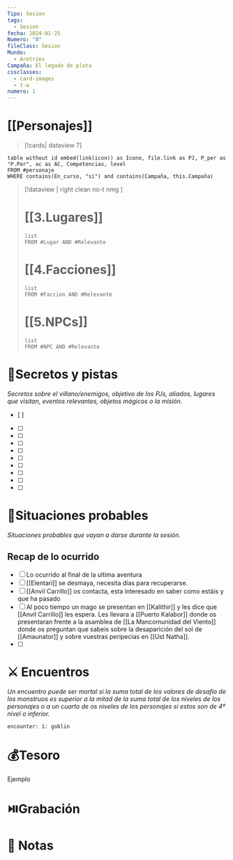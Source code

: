 ```yaml
---
Tipo: Sesion
tags:
  - Sesion
fecha: 2024-01-25
Numero: "0"
fileClass: Sesion
Mundo:
  - Aretries
Campaña: El legado de plata
cssclasses:
  - card-images
  - t-w
numero: 1
---
```

# [[Personajes]]
>[!cards| dataview 7]
```dataview
table without id embed(link(icon)) as Icono, file.link as PJ, P_per as "P.Per", ac as AC, Competencias, level
FROM #personaje
WHERE contains(En_curso, "si") and contains(Campaña, this.Campaña)
```

>[!dataview  | right clean no-t nmg ]
># [[3.Lugares]]
>```dataview
>list 
>FROM #Lugar AND #Relevante
>```
># [[4.Facciones]] 
>```dataview
>list 
>FROM #Faccion AND #Relevante
>```
># [[5.NPCs]]
>```dataview
>list 
>FROM #NPC AND #Relevante
>```
# 🔐Secretos y pistas
*Secretos sobre el villano/enemigos, objetivo de los PJs, aliados, lugares que visitan, eventos relevantes, objetos mágicos o la misión.*
- [ ]  
- [ ] 
- [ ] 
- [ ] 
- [ ] 
- [ ] 
- [ ] 
- [ ] 
- [ ] 
- [ ] 

# 🎥Situaciones probables
*Situaciones probables que vayan a darse durante la sesión.*
## Recap de lo ocurrido
- [ ] Lo ocurrido al final de la ultima aventura
- [ ] [[Elentari]] se desmaya, necesita días para recuperarse.
- [ ] [[Anvil Carrillo]] os contacta, esta interesado en saber como estáis y que ha pasado
- [ ] Al poco tiempo un mago se presentan en [[Kalithir]] y les dice que [[Anvil Carrillo]] les espera. Les llevara a [[Puerto Kalabor]] donde os presentaran frente a la asamblea de [[La Mancomunidad del Viento]] donde os preguntan que sabeis sobre la desaparición del sol de [[Amaunator]] y sobre vuestras peripecias en [[Ust Natha]].
- [ ] 


# ⚔️ Encuentros
*Un encuentro puede ser mortal si la suma total de los valores de desafío de los monstruos es superior a la mitad de la suma total de los niveles de los personajes o a un cuarto de os niveles de los personajes si estos son de 4º nivel o inferior.*

`encounter: 1: goblin`
# 💰Tesoro
Ejemplo
# ⏯️Grabación


# 📝 Notas